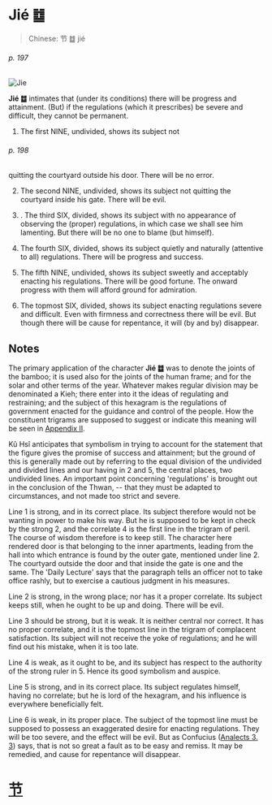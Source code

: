# Jié ䷻

> Chinese: 节 ䷻ jié

###### p. 197

![Jie](https://88o.io/wp-content/uploads/2018/09/60-e88a82jie.jpg)

**Jié ䷻** intimates that (under its conditions) there will be progress and attainment.
(But) if the regulations (which it prescribes) be severe and difficult, they cannot be permanent.

1. The first NINE, undivided, shows its subject not

###### p. 198

quitting the courtyard outside his door. There will be no error.

2. The second NINE, undivided, shows its subject not quitting the courtyard inside his gate. There will be evil.

3. . The third SIX, divided, shows its subject with no appearance of observing the (proper) regulations, in which case we shall see him lamenting. But there will be no one to blame (but himself).

4. The fourth SIX, divided, shows its subject quietly and naturally (attentive to all) regulations. There will be progress and success.

5. The fifth NINE, undivided, shows its subject sweetly and acceptably enacting his regulations. There will be good fortune.
The onward progress with them will afford ground for admiration.

6. The topmost SIX, divided, shows its subject enacting regulations severe and difficult. Even with firmness and correctness there will be evil.
But though there will be cause for repentance, it will (by and by) disappear.

## Notes

The primary application of the character **Jié ䷻** was to denote the joints of the bamboo;
it is used also for the joints of the human frame; and for the solar and other terms of the year.
Whatever makes regular division may be denominated a Kieh; there enter into it the ideas of regulating and restraining;
and the subject of this hexagram is the regulations of government enacted for the guidance and control of the people.
How the constituent trigrams are supposed to suggest or indicate this meaning will be seen in [Appendix II](appendix02s1.md).

Kû Hsî anticipates that symbolism in trying to account for the statement that the figure gives the promise of success and attainment;
but the ground of this is generally made out by referring to the equal division of the undivided and divided lines and our having in 2 and 5, the central places, two undivided lines.
An important point concerning 'regulations' is brought out in the conclusion of the Thwan, -- that they must be adapted to circumstances, and not made too strict and severe.

Line 1 is strong, and in its correct place. Its subject therefore would not be wanting in power to make his way.
But he is supposed to be kept in check by the strong 2, and the correlate 4 is the first line in the trigram of peril.
The course of wisdom therefore is to keep still. The character here rendered door is that belonging to the inner apartments,
leading from the hall into which entrance is found by the outer gate, mentioned under line 2.
The courtyard outside the door and that inside the gate is one and the same.
The 'Daily Lecture' says that the paragraph tells an officer not to take office rashly, but to exercise a cautious judgment in his measures.

Line 2 is strong, in the wrong place; nor has it a proper correlate. Its subject keeps still, when he ought to be up and doing. There will be evil.

Line 3 should be strong, but it is weak. It is neither central nor correct.
It has no proper correlate, and it is the topmost line in the trigram of complacent satisfaction.
Its subject will not receive the yoke of regulations; and he will find out his mistake, when it is too late.

Line 4 is weak, as it ought to be, and its subject has respect to the authority of the strong ruler in 5. Hence its good symbolism and auspice.

Line 5 is strong, and in its correct place. Its subject regulates himself, having no correlate; but he is lord of the hexagram, and his influence is everywhere beneficially felt.

Line 6 is weak, in its proper place. The subject of the topmost line must be supposed to possess an exaggerated desire for enacting regulations.
They will be too severe, and the effect will be evil. But as Confucius ([Analects 3. 3](https://sacred-texts.com/cfu/conf1.htm)) says, that is not so great a fault as to be easy and remiss. It may be remedied, and cause for repentance will disappear.

# [节](./e88a82jie_cn.md)
